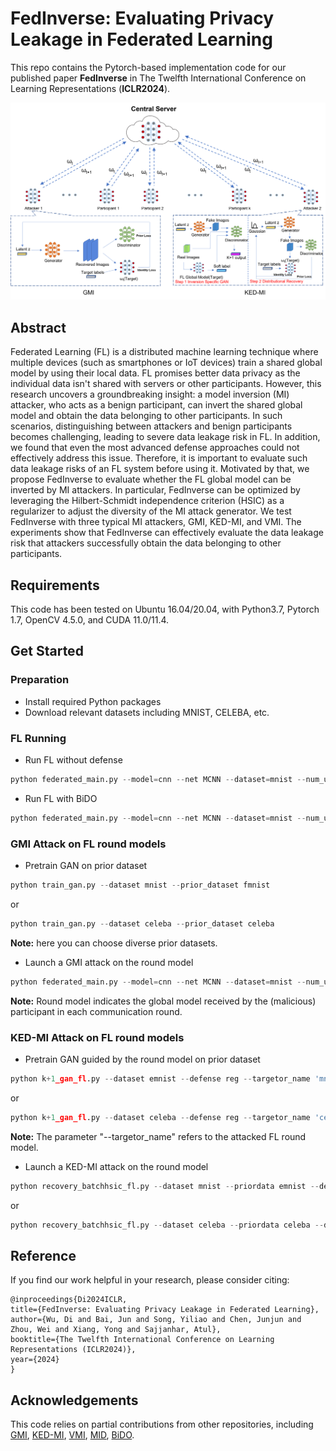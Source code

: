 # FedInverse: Evaluating Privacy Leakage in Federated Learning
This repo contains the Pytorch-based implementation code for our published paper **FedInverse** in The Twelfth International Conference on Learning Representations (**ICLR2024**).

![FedInverse Example.png](https://github.com/Jun-B0518/FedInverse/blob/main/FedInverse%20Framework.png)
## Abstract
Federated Learning (FL) is a distributed machine learning technique where multiple devices (such as smartphones or IoT devices) train a shared global model by using their local data. FL promises better data privacy as the individual data isn't shared with servers or other participants. However, this research uncovers a groundbreaking insight: a model inversion (MI) attacker, who acts as a benign participant, can invert the shared global model and obtain the data belonging to other participants. In such scenarios, distinguishing between attackers and benign participants becomes challenging, leading to severe data leakage risk in FL. In addition, we found that even the most advanced defense approaches could not effectively address this issue. Therefore, it is important to evaluate such data leakage risks of an FL system before using it. Motivated by that, we propose FedInverse to evaluate whether the FL global model can be inverted by MI attackers. In particular, FedInverse can be optimized by leveraging the Hilbert-Schmidt independence criterion (HSIC) as a regularizer to adjust the diversity of the MI attack generator. We test FedInverse with three typical MI attackers, GMI, KED-MI, and VMI. The experiments show that FedInverse can effectively evaluate the data leakage risk that attackers successfully obtain the data belonging to other participants.
## Requirements
This code has been tested on Ubuntu 16.04/20.04, with Python3.7, Pytorch 1.7, OpenCV 4.5.0, and CUDA 11.0/11.4.
## Get Started
### Preparation
- Install required Python packages
- Download relevant datasets including MNIST, CELEBA, etc.
### FL Running
- Run FL without defense
```python
python federated_main.py --model=cnn --net MCNN --dataset=mnist --num_users 100 -R=10 -C='0.1' -B=60 -E=1 --iid=1 --testacc='1.0' --optimizer=sgd --lossfunc=crossentropy --lr='0.01' --measure 'None' --lamdax 0 --lamday 0 --hsic_training False  
```
- Run FL with BiDO
```python
python federated_main.py --model=cnn --net MCNN --dataset=mnist --num_users 100 -R=10 -C='0.1' -B=60 -E=1 --iid=1 --testacc='1.0' --optimizer=sgd --lossfunc=crossentropy --lr='0.01' --measure 'HSIC' --lamdax 2 --lamday 20 --hsic_training True  
```
### GMI Attack on FL round models
- Pretrain GAN on prior dataset
```python
python train_gan.py --dataset mnist --prior_dataset fmnist 
```
or 
```python
python train_gan.py --dataset celeba --prior_dataset celeba 
```
**Note:** here you can choose diverse prior datasets.
- Launch a GMI attack on the round model
```python
python federated_main.py --model=cnn --net MCNN --dataset=mnist --num_users 100 -R=10 -C='0.1' -B=60 -E=1 --iid=1 --testacc='1.0' --optimizer=sgd --lossfunc=crossentropy --lr='0.01' --measure 'HSIC' --lamdax 2 --lamday 20 --hsic_training True  
```
**Note:** Round model indicates the global model received by the (malicious) participant in each communication round.
### KED-MI Attack on FL round models
- Pretrain GAN guided by the round model on prior dataset
```python
python k+1_gan_fl.py --dataset emnist --defense reg --targetor_name 'mnist_MCNN_idd[1]_R[1]_C[0.1]_E[1]_B[10]_Acc[83.34].tar' 
```
or 
```python
python k+1_gan_fl.py --dataset celeba --defense reg --targetor_name 'celeba_VGG16_idd[1]_R[10]_C[1.0]_E[50]_B[64]_Acc[71.37].tar' 
```
**Note:** The parameter "--targetor_name" refers to the attacked FL round model.
- Launch a KED-MI attack on the round model
```python
python recovery_batchhsic_fl.py --dataset mnist --priordata emnist --defense reg --attack_improve BATCHHSIC --times 10 --lamda 0 --sigma 0 --targetor_name 'mnist_MCNN_idd[1]_R[1]_C[0.2]_E[1]_B[10]_Acc[83.49].tar' --g_name 'G_mnist_MCNN_idd[1]_R[1]_C[0.2]_E[1]_B[10]_Acc[83.49].tar.tar' --d_name 'D_mnist_MCNN_idd[1]_R[1]_C[0.2]_E[1]_B[10]_Acc[83.49].tar.tar' --iter 5000 --seeds 500 --improved_flag --verbose True 
```
or 
```python
python recovery_batchhsic_fl.py --dataset celeba --priordata celeba --defense reg --attack_improve BATCHHSIC --times 5 --lamda 0 --sigma 0 --targetor_name 'celeba_VGG16_idd[1]_R[1]_C[1.0]_E[30]_B[32]_Acc[6725.].tar' --g_name 'G_celeba_VGG16_idd[1]_R[1]_C[1.0]_E[30]_B[32]_Acc[6725.].tar.tar' --d_name 'D_celeba_VGG16_idd[1]_R[1]_C[1.0]_E[30]_B[32]_Acc[6725.].tar.tar' --iter 5000 --seeds 5 --improved_flag --verbose True 
```
## Reference
If you find our work helpful in your research, please consider citing:
```
@inproceedings{Di2024ICLR,
title={FedInverse: Evaluating Privacy Leakage in Federated Learning},
author={Wu, Di and Bai, Jun and Song, Yiliao and Chen, Junjun and Zhou, Wei and Xiang, Yong and Sajjanhar, Atul},
booktitle={The Twelfth International Conference on Learning Representations (ICLR2024)},
year={2024}
}
```
## Acknowledgements
This code relies on partial contributions from other repositories, including [GMI](https://arxiv.org/abs/1911.07135), [KED-MI](https://arxiv.org/abs/2010.04092), [VMI](https://arxiv.org/abs/2201.10787), [MID](https://arxiv.org/abs/2009.05241), [BiDO](https://arxiv.org/abs/2206.05483).



